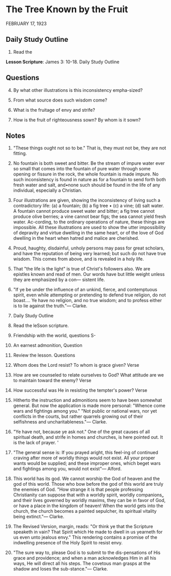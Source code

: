 # The Tree Known by the Fruit
FEBRUARY 17, 1923

## Daily Study Outline

1. Read the

**Lesson Scripture**: James 3: 10-18. Daily Study Outline

## Questions

4. By what other illustrations is this inconsistency empha-sized? 

10. From what source does such wisdom come? 

11. What is the fruitage of envy and strife? 

16. How is the fruit of righteousness sown? By whom is it sown? 

## Notes

1. "These things ought not so to be." That is, they must not be, they are not fitting.

2. No fountain is both sweet and bitter. Be the stream of impure water ever so small that comes into the fountain of pure water through some opening or fissure in the rock, the whole fountain is made impure. No such inconsistency is found in nature as for a fountain to send forth both fresh water and salt, and•none such should be found in the life of any individual, especially a Christian.

3. Four illustrations are given, showing the inconsistency of living such a contradictory life: (a) a fountain; (b) a fig tree • (c) a vine; (d) salt water. A fountain cannot produce sweet water and bitter; a fig tree cannot produce olive berries; a vine cannot bear figs; the sea cannot yield fresh water. Ac-cording, to the ordinary operations of nature, these things are impossible. All these illustrations are used to show the utter impossibility of depravity and virtue dwelling in the same heart, or of the love of God dwelling in the heart when hatred and malice are cherished.

4. Proud, haughty, disdainful, unholy persons may pass for great scholars, and have the reputation of being very learned; but such do not have true wisdom. This comes from above, and is revealed in a holy life.

5. That "the life is the light" is true of Christ's followers also. We are epistles known and read of men. Our words have but little weight unless they are emphasized by a con— sistent life.

6. "If ye be under the influence of an unkind, fierce, and contemptuous spirit, even while attempting or pretending to defend true religion, do not boast.... Ye have no religion, and no true wisdom; and to profess either is to lie against the truth."— Clarke.

8. Daily Study Outline

1. Read the leSson scripture.

4. Friendship with the world, questions S-

0. An earnest admonition, Question

7. Review the lesson. Questions

12. Whom does the Lord resist? To whom is grace given? Verse

13. How are we counseled to relate ourselves to God? What attitude are we to maintain toward the enemy? Verse

15. How successful was He in resisting the tempter's power? Verse

1. Hitherto the instruction and admonitions seem to have been somewhat general. But now the application is made more personal: "Whence come wars and fightings among you." "Not public or national wars, nor yet conflicts in the courts, but rather quarrels growing out of their selfishness and uncharitableness."— Clarke.

2. "Ye have not, because ye ask not." One of the great causes of all spiritual death, and strife in homes and churches, is here pointed out. It is the lack of prayer. '

3. "The general sense is: If you prayed aright, this feel-ing of continued craving after more of worldly things would not exist. All your proper wants would be supplied; and these improper ones, which beget wars and fightings among you, would not exist"— Alford.

4. This world has its god. We cannot worship the God of heaven and the god of this world. Those who bow before the god of this world are truly the enemies of God. "How strange it is that people professing Christianity can suppose that with a worldly spirit, worldly companions„ and their lives governed by worldly maxims, they can be in favor of God, or have a place in the kingdom of heaven! When the world gets into the church, the church becomes a painted sepulcher, its spiritual vitality being extinct."— Clarke.

5. The Revised Version, margin, reads: "Or think ye that the Scripture speaketh in vain? That Spirit which He made to dwell in us yearneth for us even unto jealous envy." This rendering contains a promise of the indwelling presence of the Holy Spirit to resist envy.

6. "The sure way to, please God is to submit to the dis-pensations of His grace and providence; and when a man acknowledges Him in all his ways, He will direct all his steps. The covetous man grasps at the shadow and loses the sub-stance."— Clarke.
